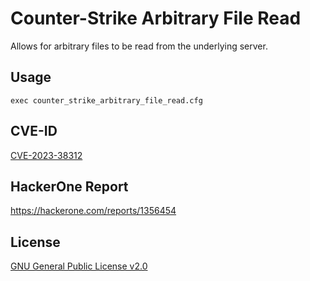 # Counter-Strike Arbitrary File Read
Allows for arbitrary files to be read from the underlying server.

## Usage
```
exec counter_strike_arbitrary_file_read.cfg
```

## CVE-ID
[CVE-2023-38312](https://cve.mitre.org/cgi-bin/cvename.cgi?name=CVE-2023-38312)

## HackerOne Report
https://hackerone.com/reports/1356454

## License
[GNU General Public License v2.0](https://www.gnu.org/licenses/old-licenses/gpl-2.0.en.html)
